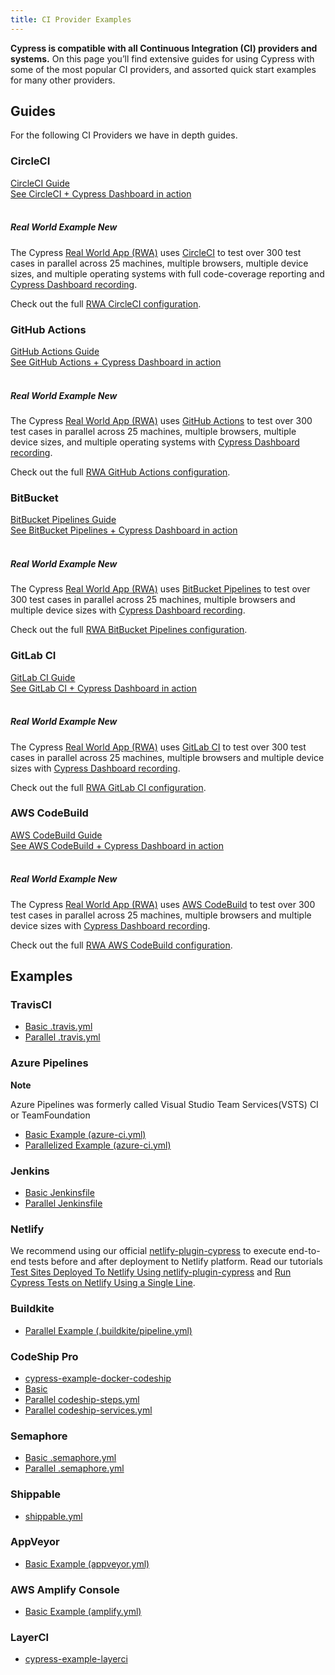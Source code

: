 ```yaml
---
title: CI Provider Examples
---
```


<Alert type="success">

<b>Cypress is compatible with all Continuous Integration (CI) providers and systems.</b> On this page you’ll find extensive guides for using Cypress with some of the most popular CI providers, and assorted quick start examples for many other providers.

</Alert>

## Guides

For the following CI Providers we have in depth guides.

### CircleCI

<Icon name="book" color="gray"></Icon> [CircleCI Guide](circleci)
<br />
<Icon name="external-link-alt" color="gray"></Icon> [See CircleCI + Cypress Dashboard in action](https://dashboard.cypress.io/projects/7s5okt)
<br />
<br />

<Alert type="info">

##### <Icon name="graduation-cap"></Icon> Real World Example <Badge type="success">New</Badge>

The Cypress [Real World App (RWA)](https://github.com/cypress-io/cypress-realworld-app) uses [CircleCI](https://circleci.com) to test over 300 test cases in parallel across 25 machines, multiple browsers, multiple device sizes, and multiple operating systems with full code-coverage reporting and [Cypress Dashboard recording](https://dashboard.cypress.io/projects/7s5okt).

Check out the full <Icon name="github"></Icon> [RWA CircleCI configuration](https://github.com/cypress-io/cypress-realworld-app/blob/develop/.circleci/config.yml).

</Alert>

### GitHub Actions

<Icon name="book" color="gray"></Icon> [GitHub Actions Guide](github-actions)
<br />
<Icon name="external-link-alt" color="gray"></Icon> [See GitHub Actions + Cypress Dashboard in action](https://dashboard.cypress.io/projects/tpys4j)
<br />
<br />

<Alert type="info">

##### <Icon name="graduation-cap"></Icon> Real World Example <Badge type="success">New</Badge>

The Cypress [Real World App (RWA)](https://github.com/cypress-io/cypress-realworld-app) uses [GitHub Actions](https://github.com) to test over 300 test cases in parallel across 25 machines, multiple browsers, multiple device sizes, and multiple operating systems with [Cypress Dashboard recording](https://dashboard.cypress.io/projects/tpys4j).

Check out the full <Icon name="github"></Icon> [RWA GitHub Actions configuration](https://github.com/cypress-io/cypress-realworld-app/blob/develop/.github/workflows/main.yml).

</Alert>

### BitBucket

<Icon name="book" color="gray"></Icon> [BitBucket Pipelines Guide](bitbucket-pipelines)
<br />
<Icon name="external-link-alt" color="gray"></Icon> [See BitBucket Pipelines + Cypress Dashboard in action](https://dashboard.cypress.io/projects/q1ovwz)
<br />
<br />

<Alert type="info">

##### <Icon name="graduation-cap"></Icon> Real World Example <Badge type="success">New</Badge>

The Cypress [Real World App (RWA)](https://github.com/cypress-io/cypress-realworld-app) uses [BitBucket Pipelines](https://bitbucket.org/product/features/pipelines) to test over 300 test cases in parallel across 25 machines, multiple browsers and multiple device sizes with [Cypress Dashboard recording](https://dashboard.cypress.io/projects/q1ovwz).

Check out the full <Icon name="github"></Icon> [RWA BitBucket Pipelines configuration](https://github.com/cypress-io/cypress-realworld-app/blob/develop/bitbucket-pipelines.yml).

</Alert>

### GitLab CI

<Icon name="book" color="gray"></Icon> [GitLab CI Guide](gitlab-ci)
<br />
<Icon name="external-link-alt" color="gray"></Icon> [See GitLab CI + Cypress Dashboard in action](https://dashboard.cypress.io/projects/woih1m)
<br />
<br />

<Alert type="info">

##### <Icon name="graduation-cap"></Icon> Real World Example <Badge type="success">New</Badge>

The Cypress [Real World App (RWA)](https://github.com/cypress-io/cypress-realworld-app) uses [GitLab CI](https://gitlab.com) to test over 300 test cases in parallel across 25 machines, multiple browsers and multiple device sizes with [Cypress Dashboard recording](https://dashboard.cypress.io/projects/woih1m).

Check out the full <Icon name="github"></Icon> [RWA GitLab CI configuration](https://github.com/cypress-io/cypress-realworld-app/blob/develop/gitlab-ci.yml).

</Alert>

### AWS CodeBuild

<Icon name="book" color="gray"></Icon> [AWS CodeBuild Guide](aws-codebuild)
<br />
<Icon name="external-link-alt" color="gray"></Icon> [See AWS CodeBuild + Cypress Dashboard in action](https://dashboard.cypress.io/projects/zx15dm)
<br />
<br />

<Alert type="info">

##### <Icon name="graduation-cap"></Icon> Real World Example <Badge type="success">New</Badge>

The Cypress [Real World App (RWA)](https://github.com/cypress-io/cypress-realworld-app) uses [AWS CodeBuild](https://aws.amazon.com/codebuild) to test over 300 test cases in parallel across 25 machines, multiple browsers and multiple device sizes with [Cypress Dashboard recording](https://dashboard.cypress.io/projects/zx15dm).

Check out the full <Icon name="github"></Icon> [RWA AWS CodeBuild configuration](https://github.com/cypress-io/cypress-realworld-app/blob/develop/buildspec.yml).

</Alert>

## Examples

### TravisCI

- [Basic .travis.yml](https://github.com/cypress-io/cypress-example-kitchensink/blob/master/basic/.travis.yml)
- [Parallel .travis.yml](https://github.com/cypress-io/cypress-example-kitchensink/blob/master/.travis.yml)

### Azure Pipelines

<Alert type="info">
<strong class="alert-header">Note</strong>

Azure Pipelines was formerly called Visual Studio Team Services(VSTS) CI or TeamFoundation

</Alert>

- [Basic Example (azure-ci.yml)](https://github.com/cypress-io/cypress-example-kitchensink/blob/master/basic/azure-ci.yml)
- [Parallelized Example (azure-ci.yml)](https://github.com/cypress-io/cypress-example-kitchensink/blob/master/azure-ci.yml)

### Jenkins

- [Basic Jenkinsfile](https://github.com/cypress-io/cypress-example-kitchensink/blob/master/basic/Jenkinsfile)
- [Parallel Jenkinsfile](https://github.com/cypress-io/cypress-example-kitchensink/blob/master/Jenkinsfile)

### Netlify

We recommend using our official [netlify-plugin-cypress](https://github.com/cypress-io/netlify-plugin-cypress) to execute end-to-end tests before and after deployment to Netlify platform. Read our tutorials [Test Sites Deployed To Netlify Using netlify-plugin-cypress](https://glebbahmutov.com/blog/test-netlify/) and [Run Cypress Tests on Netlify Using a Single Line](https://cypress.io/blog/2020/03/30/run-cypress-tests-on-netlify-using-a-single-line/).

### Buildkite

- [Parallel Example (.buildkite/pipeline.yml)](https://github.com/cypress-io/cypress-example-kitchensink/blob/master/.buildkite/pipeline.yml)

### CodeShip Pro

- [cypress-example-docker-codeship](https://github.com/cypress-io/cypress-example-docker-codeship)
- [Basic](https://github.com/cypress-io/cypress-example-kitchensink/tree/master/basic/codeship-pro)
- [Parallel codeship-steps.yml](https://github.com/cypress-io/cypress-example-kitchensink/tree/master/codeship-steps.yml)
- [Parallel codeship-services.yml](https://github.com/cypress-io/cypress-example-kitchensink/tree/master/codeship-services.yml)

### Semaphore

- [Basic .semaphore.yml](https://github.com/cypress-io/cypress-example-kitchensink/blob/master/basic/.semaphore.yml)
- [Parallel .semaphore.yml](https://github.com/cypress-io/cypress-example-kitchensink/blob/master/.semaphore/semaphore.yml)

### Shippable

- [shippable.yml](https://github.com/cypress-io/cypress-example-kitchensink/blob/master/shippable.yml)

### AppVeyor

- [Basic Example (appveyor.yml)](https://github.com/cypress-io/cypress-example-kitchensink/blob/master/appveyor.yml)

### AWS Amplify Console

- [Basic Example (amplify.yml)](https://github.com/cypress-io/cypress-example-kitchensink/blob/master/amplify.yml)

### LayerCI

- [cypress-example-layerci](https://github.com/bahmutov/cypress-example-layerci)
